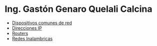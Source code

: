
# Ing. Gastón Genaro Quelali Calcina

- [Dispositivos comunes de red](./dispositivos-red)
- [Direcciones IP](./direcciones-ip)
- [Routers](./routers)
- [Redes Inalambricas](./redes-inalambricas)
